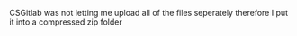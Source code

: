 CSGitlab was not letting me upload all of the files seperately therefore I put it into a compressed zip folder
